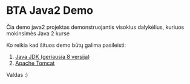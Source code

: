 # BTA Java2 Demo

Čia demo java2 projektas demonstruojantis visokius dalykėlius, kuriuos mokinsimės Java 2 kurse

Ko reikia kad šituos demo būtų galima pasileisti:
 1. [Java JDK (geriausia 8 versija)][jdk8]
 1. [Apache Tomcat][tomcat]
 
    

Valdas :)


[jdk8]: https://www.oracle.com/technetwork/java/javase/downloads/jdk8-downloads-2133151.html
[tomcat]: http://tomcat.apache.org/
